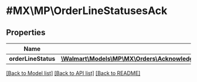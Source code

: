 # #MX\MP\OrderLineStatusesAck

## Properties

Name | Type | Description | Notes
------------ | ------------- | ------------- | -------------
**orderLineStatus** | [**\Walmart\Models\MP\MX\Orders\AcknowledgeOrdersRequestOrderAcknowledgeOrderLinesOrderLineInnerOrderLineStatusesOrderLineStatusInner[]**](AcknowledgeOrdersRequestOrderAcknowledgeOrderLinesOrderLineInnerOrderLineStatusesOrderLineStatusInner.md) |  | [optional]


[[Back to Model list]](../) [[Back to API list]](../../Api/MX/MP) [[Back to README]](../../README.md)
